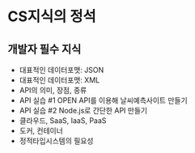 # CS지식의 정석

## 개발자 필수 지식

- 대표적인 데이터포맷: JSON
- 대표적인 데이터포맷: XML
- API의 의미, 장점, 종류
- API 실습 #1 OPEN API를 이용해 날씨예측사이트 만들기
- API 실습 #2 Node.js로 간단한 API 만들기
- 클라우드, SaaS, IaaS, PaaS
- 도커, 컨테이너
- 정적타입시스템의 필요성
